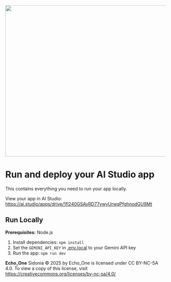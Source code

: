 <div align="center">
<img width="1200" height="475" alt="GHBanner" src="https://github.com/user-attachments/assets/0aa67016-6eaf-458a-adb2-6e31a0763ed6" />
</div>

# Run and deploy your AI Studio app

This contains everything you need to run your app locally.

View your app in AI Studio: https://ai.studio/apps/drive/1fl240GSAvRD77ywyUrwqPfghnodGU9Mt

## Run Locally

**Prerequisites:**  Node.js


1. Install dependencies:
   `npm install`
2. Set the `GEMINI_API_KEY` in [.env.local](.env.local) to your Gemini API key
3. Run the app:
   `npm run dev`

**Echo_One**
Sidonia  © 2025 by Echo_One is licensed under CC BY-NC-SA 4.0. To view a copy of this license, visit https://creativecommons.org/licenses/by-nc-sa/4.0/
